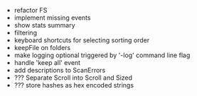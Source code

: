 * refactor FS
* implement missing events
* show stats summary
* filtering
* keyboard shortcuts for selecting sorting order
* keepFile on folders
* make logging optional triggered by '-log' command line flag
* handle 'keep all' event 
* add descriptions to ScanErrors
* ??? Separate Scroll into Scroll and Sized
* ??? store hashes as hex encoded strings
